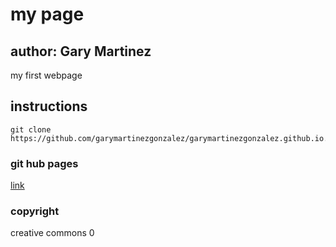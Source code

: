 # my page  
## author: Gary Martinez  

my first webpage

## instructions

```
git clone https://github.com/garymartinezgonzalez/garymartinezgonzalez.github.io.git
```

### git hub pages
[link](garymartinezgonzalez.github.io)

### copyright
creative commons 0
